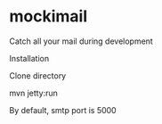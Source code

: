 mockimail
=========

Catch all your mail during  development

Installation

Clone directory

mvn jetty:run

By default, smtp port is 5000
